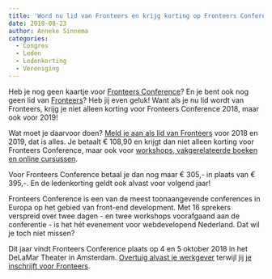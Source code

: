 ```yaml
---
title: 'Word nu lid van Fronteers en krijg korting op Fronteers Conference 2018 én 2019!'
date: 2018-08-23
author: Anneke Sinnema
categories:
  - Congres
  - Leden
  - Ledenkorting
  - Vereniging
---
```


Heb je nog geen kaartje voor [Fronteers Conference](/congres/2018)? En je bent ook nog geen lid van [Fronteers](https://fronteers.nl/vereniging)? Heb jij even geluk! Want als je nu lid wordt van Fronteers, krijg je niet alleen korting voor Fronteers Conference 2018, maar ook voor 2019!

Wat moet je daarvoor doen? [Meld je aan als lid van Fronteers](/inschrijven) voor 2018 en 2019, dat is alles. Je betaalt € 108,90 en krijgt dan niet alleen korting voor Fronteers Conference, maar ook voor [workshops, vakgerelateerde boeken en online cursussen](/vereniging/ledenkorting).

Voor Fronteers Conference betaal je dan nog maar € 305,- in plaats van € 395,-. En de ledenkorting geldt ook alvast voor volgend jaar!

Fronteers Conference is een van de meest toonaangevende conferences in Europa op het gebied van front-end development. Met 16 sprekers verspreid over twee dagen - en twee workshops voorafgaand aan de conferentie - is het hét evenement voor webdevelopend Nederland. Dat wil je toch niet missen?

Dit jaar vindt Fronteers Conference plaats op 4 en 5 oktober 2018 in het DeLaMar Theater in Amsterdam. [Overtuig alvast je werkgever](/_downloads/2018/convince-your-employer-nl.pdf) terwijl jij [je inschrijft voor Fronteers](/inschrijven).
